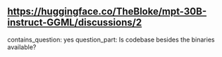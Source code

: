 ## https://huggingface.co/TheBloke/mpt-30B-instruct-GGML/discussions/2

contains_question: yes
question_part: Is codebase besides the binaries available?